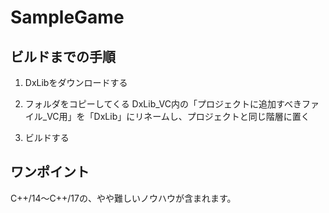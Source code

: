 # SampleGame

## ビルドまでの手順

1. DxLibをダウンロードする  

2. フォルダをコピーしてくる
DxLib_VC内の「プロジェクトに追加すべきファイル_VC用」を「DxLib」にリネームし、プロジェクトと同じ階層に置く  

3. ビルドする


## ワンポイント

C++/14～C++/17の、やや難しいノウハウが含まれます。  